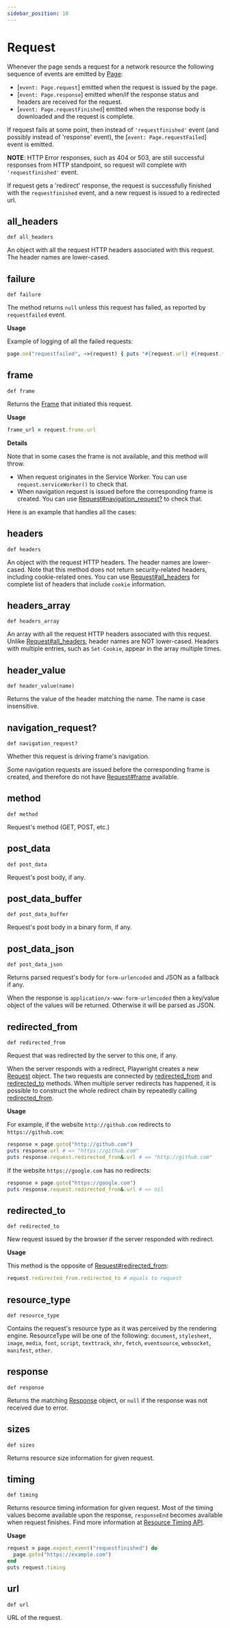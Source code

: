```yaml
---
sidebar_position: 10
---
```


# Request


Whenever the page sends a request for a network resource the following sequence of events are emitted by [Page](./page):
- [`event: Page.request`] emitted when the request is issued by the page.
- [`event: Page.response`] emitted when/if the response status and headers are received for the request.
- [`event: Page.requestFinished`] emitted when the response body is downloaded and the request is complete.

If request fails at some point, then instead of `'requestfinished'` event (and possibly instead of 'response' event),
the  [`event: Page.requestFailed`] event is emitted.

**NOTE**: HTTP Error responses, such as 404 or 503, are still successful responses from HTTP standpoint, so request will complete
with `'requestfinished'` event.

If request gets a 'redirect' response, the request is successfully finished with the `requestfinished` event, and a new
request is  issued to a redirected url.

## all_headers

```
def all_headers
```


An object with all the request HTTP headers associated with this request. The header names are lower-cased.

## failure

```
def failure
```


The method returns `null` unless this request has failed, as reported by `requestfailed` event.

**Usage**

Example of logging of all the failed requests:

```ruby
page.on("requestfailed", ->(request) { puts "#{request.url} #{request.failure}" })
```

## frame

```
def frame
```


Returns the [Frame](./frame) that initiated this request.

**Usage**

```ruby
frame_url = request.frame.url
```

**Details**

Note that in some cases the frame is not available, and this method will throw.
- When request originates in the Service Worker. You can use `request.serviceWorker()` to check that.
- When navigation request is issued before the corresponding frame is created. You can use [Request#navigation_request?](./request#navigation_request?) to check that.

Here is an example that handles all the cases:

## headers

```
def headers
```


An object with the request HTTP headers. The header names are lower-cased.
Note that this method does not return security-related headers, including cookie-related ones.
You can use [Request#all_headers](./request#all_headers) for complete list of headers that include `cookie` information.

## headers_array

```
def headers_array
```


An array with all the request HTTP headers associated with this request. Unlike [Request#all_headers](./request#all_headers), header names are NOT lower-cased.
Headers with multiple entries, such as `Set-Cookie`, appear in the array multiple times.

## header_value

```
def header_value(name)
```


Returns the value of the header matching the name. The name is case insensitive.

## navigation_request?

```
def navigation_request?
```


Whether this request is driving frame's navigation.

Some navigation requests are issued before the corresponding frame is created, and therefore
do not have [Request#frame](./request#frame) available.

## method

```
def method
```


Request's method (GET, POST, etc.)

## post_data

```
def post_data
```


Request's post body, if any.

## post_data_buffer

```
def post_data_buffer
```


Request's post body in a binary form, if any.

## post_data_json

```
def post_data_json
```


Returns parsed request's body for `form-urlencoded` and JSON as a fallback if any.

When the response is `application/x-www-form-urlencoded` then a key/value object of the values will be returned.
Otherwise it will be parsed as JSON.

## redirected_from

```
def redirected_from
```


Request that was redirected by the server to this one, if any.

When the server responds with a redirect, Playwright creates a new [Request](./request) object. The two requests are connected by
[redirected_from](./request#redirected_from) and [redirected_to](./request#redirected_to) methods. When multiple server redirects has happened, it is possible to
construct the whole redirect chain by repeatedly calling [redirected_from](./request#redirected_from).

**Usage**

For example, if the website `http://github.com` redirects to `https://github.com`:

```ruby
response = page.goto("http://github.com")
puts response.url # => "https://github.com"
puts response.request.redirected_from&.url # => "http://github.com"
```

If the website `https://google.com` has no redirects:

```ruby
response = page.goto("https://google.com")
puts response.request.redirected_from&.url # => nil
```

## redirected_to

```
def redirected_to
```


New request issued by the browser if the server responded with redirect.

**Usage**

This method is the opposite of [Request#redirected_from](./request#redirected_from):

```ruby
request.redirected_from.redirected_to # equals to request
```

## resource_type

```
def resource_type
```


Contains the request's resource type as it was perceived by the rendering engine. ResourceType will be one of the
following: `document`, `stylesheet`, `image`, `media`, `font`, `script`, `texttrack`, `xhr`, `fetch`, `eventsource`,
`websocket`, `manifest`, `other`.

## response

```
def response
```


Returns the matching [Response](./response) object, or `null` if the response was not received due to error.

## sizes

```
def sizes
```


Returns resource size information for given request.

## timing

```
def timing
```


Returns resource timing information for given request. Most of the timing values become available upon the response,
`responseEnd` becomes available when request finishes. Find more information at
[Resource Timing API](https://developer.mozilla.org/en-US/docs/Web/API/PerformanceResourceTiming).

**Usage**

```ruby
request = page.expect_event("requestfinished") do
  page.goto("https://example.com")
end
puts request.timing
```

## url

```
def url
```


URL of the request.
